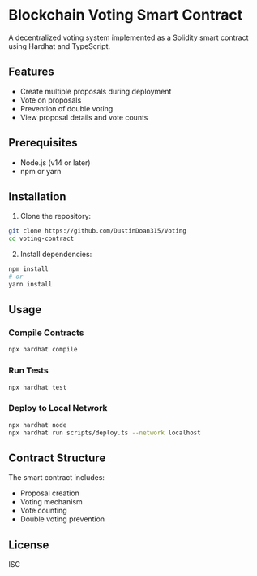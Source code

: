 # Blockchain Voting Smart Contract

A decentralized voting system implemented as a Solidity smart contract using Hardhat and TypeScript.

## Features

- Create multiple proposals during deployment
- Vote on proposals
- Prevention of double voting
- View proposal details and vote counts

## Prerequisites

- Node.js (v14 or later)
- npm or yarn

## Installation

1. Clone the repository:

```bash
git clone https://github.com/DustinDoan315/Voting
cd voting-contract
```

2. Install dependencies:

```bash
npm install
# or
yarn install
```

## Usage

### Compile Contracts

```bash
npx hardhat compile
```

### Run Tests

```bash
npx hardhat test
```

### Deploy to Local Network

```bash
npx hardhat node
npx hardhat run scripts/deploy.ts --network localhost
```

## Contract Structure

The smart contract includes:

- Proposal creation
- Voting mechanism
- Vote counting
- Double voting prevention

## License

ISC
